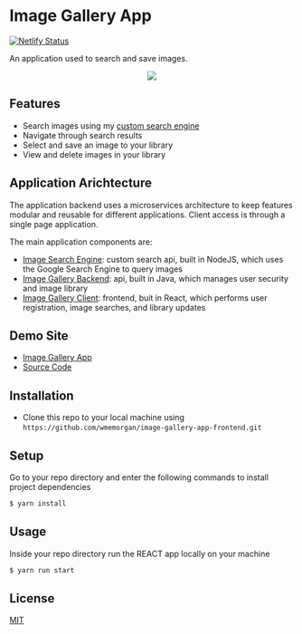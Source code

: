 # Image Gallery App
[![Netlify Status](https://api.netlify.com/api/v1/badges/58b30765-5c4e-4e99-a1fe-ded2b4fd4b49/deploy-status)](https://app.netlify.com/sites/wme-image-gallery/deploys)

An application used to search and save images.

<p align="center"> 
    <img src="https://github.com/wmemorgan/image-gallery-app-frontend/blob/master/public/assets/screenshot.png">
</p>

## Features
- Search images using my [custom search engine](https://github.com/wmemorgan/image-search-api-v2)
- Navigate through search results
- Select and save an image to your library
- View and delete images in your library

## Application Arichtecture
The application backend uses a microservices architecture to keep features modular and reusable for different applications. Client access is through a single page application.

The main application components are:

- [Image Search Engine](https://github.com/wmemorgan/image-search-api-v2): custom search api, built in NodeJS, which uses the Google Search Engine to query images
- [Image Gallery Backend](https://github.com/wmemorgan/image-gallery-app-backend): api, built in Java, which manages user security and image library
- [Image Gallery Client](https://github.com/wmemorgan/image-gallery-app-frontend): frontend, buit in React, which performs user registration, image searches, and library updates

## Demo Site
- [Image Gallery App](https://wme-image-gallery.netlify.app/)
- [Source Code](https://github.com/wmemorgan/image-gallery-app-frontend)

## Installation
- Clone this repo to your local machine using `https://github.com/wmemorgan/image-gallery-app-frontend.git`

## Setup
Go to your repo directory and enter the following commands to install project dependencies
```bash
$ yarn install
```

## Usage
Inside your repo directory run the REACT app locally on your machine
```bash
$ yarn run start
```

## License
[MIT](https://github.com/wmemorgan/image-gallery-app-frontend/blob/master/LICENSE)


